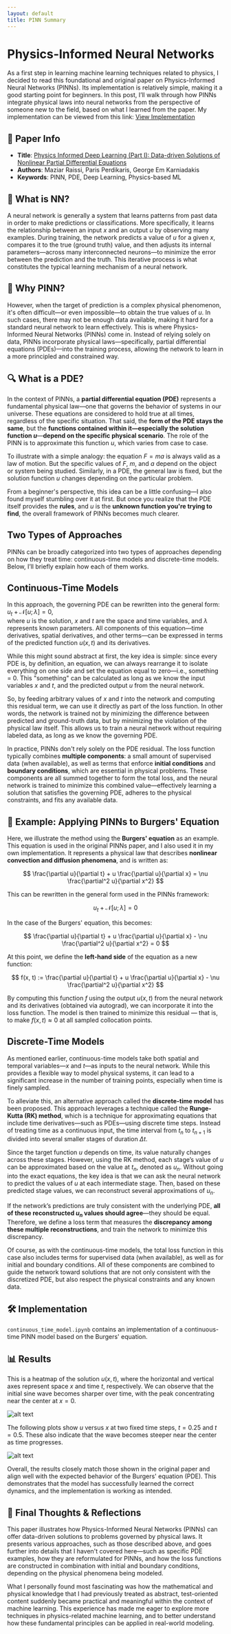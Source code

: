 ```yaml
---
layout: default
title: PINN Summary
---
```


<!-- MathJax Script -->
<script type="text/javascript" async
  src="https://cdn.jsdelivr.net/npm/mathjax@3/es5/tex-mml-chtml.js">
</script>


# Physics-Informed Neural Networks

As a first step in learning machine learning techniques related to physics, I decided to read this foundational and original paper on Physics-Informed Neural Networks (PINNs). Its implementation is relatively simple, making it a good starting point for beginners. In this post, I’ll walk through how PINNs integrate physical laws into neural networks from the perspective of someone new to the field, based on what I learned from the paper. My implementation can be viewed from this link: [View Implementation](https://github.com/skato-kx/skato-kx.github.io-pinn-research-)

## 🔗 Paper Info

- **Title**: [Physics Informed Deep Learning (Part I): Data-driven Solutions of Nonlinear Partial Differential Equations](https://arxiv.org/abs/1711.10561)
- **Authors**: Maziar Raissi, Paris Perdikaris, George Em Karniadakis
- **Keywords**: PINN, PDE, Deep Learning, Physics-based ML

## 🧠 What is NN?

A neural network is generally a system that learns patterns from past data in order to make predictions or classifications. More specifically, it learns the relationship between an input $x$ and an output $u$ by observing many examples. During training, the network predicts a value of $u$ for a given $x$, compares it to the true (ground truth) value, and then adjusts its internal parameters—across many interconnected neurons—to minimize the error between the prediction and the truth. This iterative process is what constitutes the typical learning mechanism of a neural network.

## 🧠 Why PINN?

However, when the target of prediction is a complex physical phenomenon, it's often difficult—or even impossible—to obtain the true values of $u$. In such cases, there may not be enough data available, making it hard for a standard neural network to learn effectively. This is where Physics-Informed Neural Networks (PINNs) come in. Instead of relying solely on data, PINNs incorporate physical laws—specifically, partial differential equations (PDEs)—into the training process, allowing the network to learn in a more principled and constrained way.

## 🔍 What is a PDE?

In the context of PINNs, a **partial differential equation (PDE)** represents a fundamental physical law—one that governs the behavior of systems in our universe. These equations are considered to hold true at all times, regardless of the specific situation. That said, the **form of the PDE stays the same**, but the **functions contained within it—especially the solution function $u$**—**depend on the specific physical scenario**. The role of the PINN is to approximate this function $u$, which varies from case to case.

To illustrate with a simple analogy: the equation $F = ma$ is always valid as a law of motion. But the specific values of $F$, $m$, and $a$ depend on the object or system being studied. Similarly, in a PDE, the general law is fixed, but the solution function $u$ changes depending on the particular problem.

From a beginner's perspective, this idea can be a little confusing—I also found myself stumbling over it at first. But once you realize that the PDE itself provides the **rules**, and $u$ is the **unknown function you're trying to find**, the overall framework of PINNs becomes much clearer.

## Two Types of Approaches

PINNs can be broadly categorized into two types of approaches depending on how they treat time: continuous-time models and discrete-time models. Below, I’ll briefly explain how each of them works.

## Continuous-Time Models

In this approach, the governing PDE can be rewritten into the general form:  
$u_t + \mathcal{N}[u; \lambda] = 0$,  
where $u$ is the solution, $x$ and $t$ are the space and time variables, and $\lambda$ represents known parameters. All components of this equation—time derivatives, spatial derivatives, and other terms—can be expressed in terms of the predicted function $u(x,t)$ and its derivatives.

While this might sound abstract at first, the key idea is simple: since every PDE is, by definition, an equation, we can always rearrange it to isolate everything on one side and set the equation equal to zero—i.e., something = 0. This "something" can be calculated as long as we know the input variables $x$ and $t$, and the predicted output $u$ from the neural network.

So, by feeding arbitrary values of $x$ and $t$ into the network and computing this residual term, we can use it directly as part of the loss function. In other words, the network is trained not by minimizing the difference between predicted and ground-truth data, but by minimizing the violation of the physical law itself. This allows us to train a neural network without requiring labeled data, as long as we know the governing PDE.

In practice, PINNs don't rely solely on the PDE residual. The loss function typically combines **multiple components**: a small amount of supervised data (when available), as well as terms that enforce **initial conditions** and **boundary conditions**, which are essential in physical problems. These components are all summed together to form the total loss, and the neural network is trained to minimize this combined value—effectively learning a solution that satisfies the governing PDE, adheres to the physical constraints, and fits any available data.

## 🧾 Example: Applying PINNs to Burgers' Equation

Here, we illustrate the method using the **Burgers' equation** as an example. This equation is used in the original PINNs paper, and I also used it in my own implementation. It represents a physical law that describes **nonlinear convection and diffusion phenomena**, and is written as:

$$
\frac{\partial u}{\partial t} + u \frac{\partial u}{\partial x} = \nu \frac{\partial^2 u}{\partial x^2}
$$

This can be rewritten in the general form used in the PINNs framework:

$$
u_t + \mathcal{N}[u; \lambda] = 0
$$

In the case of the Burgers' equation, this becomes:

$$
\frac{\partial u}{\partial t} + u \frac{\partial u}{\partial x} - \nu \frac{\partial^2 u}{\partial x^2} = 0
$$

At this point, we define the **left-hand side** of the equation as a new function:

$$
f(x, t) := \frac{\partial u}{\partial t} + u \frac{\partial u}{\partial x} - \nu \frac{\partial^2 u}{\partial x^2}
$$

By computing this function $f$ using the output $u(x, t)$ from the neural network and its derivatives (obtained via autograd), we can incorporate it into the loss function. The model is then trained to minimize this residual — that is, to make $f(x, t) \approx 0$ at all sampled collocation points.

## Discrete-Time Models

As mentioned earlier, continuous-time models take both spatial and temporal variables—$x$ and $t$—as inputs to the neural network. While this provides a flexible way to model physical systems, it can lead to a significant increase in the number of training points, especially when time is finely sampled.

To alleviate this, an alternative approach called the **discrete-time model** has been proposed. This approach leverages a technique called the **Runge-Kutta (RK) method**, which is a technique for approximating equations that include time derivatives—such as PDEs—using discrete time steps. Instead of treating time as a continuous input, the time interval from $t_n$ to $t_{n+1}$ is divided into several smaller stages of duration $\Delta t$.

Since the target function $u$ depends on time, its value naturally changes across these stages. However, using the RK method, each stage’s value of $u$ can be approximated based on the value at $t_n$, denoted as $u_n$. Without going into the exact equations, the key idea is that we can ask the neural network to predict the values of $u$ at each intermediate stage. Then, based on these predicted stage values, we can reconstruct several approximations of $u_n$.

If the network’s predictions are truly consistent with the underlying PDE, **all of these reconstructed $u_n$ values should agree**—they should be equal. Therefore, we define a loss term that measures the **discrepancy among these multiple reconstructions**, and train the network to minimize this discrepancy.

Of course, as with the continuous-time models, the total loss function in this case also includes terms for supervised data (when available), as well as for initial and boundary conditions. All of these components are combined to guide the network toward solutions that are not only consistent with the discretized PDE, but also respect the physical constraints and any known data.

## 🛠️ Implementation

`continuous_time_model.ipynb` contains an implementation of a continuous-time PINN model based on the Burgers' equation.

## 📊 Results

This is a heatmap of the solution $u(x, t)$, where the horizontal and vertical axes represent space $x$ and time $t$, respectively. We can observe that the initial sine wave becomes sharper over time, with the peak concentrating near the center at $x = 0$.

![alt text](image.png)

The following plots show $u$ versus $x$ at two fixed time steps, $t = 0.25$ and $t = 0.5$. These also indicate that the wave becomes steeper near the center as time progresses.

![alt text](image-1.png)

Overall, the results closely match those shown in the original paper and align well with the expected behavior of the Burgers' equation (PDE). This demonstrates that the model has successfully learned the correct dynamics, and the implementation is working as intended.

## 💭 Final Thoughts & Reflections

This paper illustrates how Physics-Informed Neural Networks (PINNs) can offer data-driven solutions to problems governed by physical laws. It presents various approaches, such as those described above, and goes further into details that I haven't covered here—such as specific PDE examples, how they are reformulated for PINNs, and how the loss functions are constructed in combination with initial and boundary conditions, depending on the physical phenomena being modeled.

What I personally found most fascinating was how the mathematical and physical knowledge that I had previously treated as abstract, test-oriented content suddenly became practical and meaningful within the context of machine learning. This experience has made me eager to explore more techniques in physics-related machine learning, and to better understand how these fundamental principles can be applied in real-world modeling.
